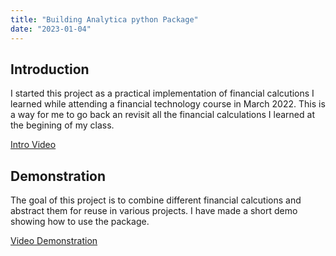 ```yaml
---
title: "Building Analytica python Package"
date: "2023-01-04"
---
```


## Introduction

I started this project as a practical implementation of financial calcutions I learned while attending a financial technology course in March 2022. This is a way for me to go back an revisit all the financial calculations I learned at the begining of my class.

[Intro Video](https://www.loom.com/share/a9f191f3c3144b7b834cd7043703a356)

## Demonstration

The goal of this project is to combine different financial calcutions and abstract them for reuse in various projects. I have made a short demo showing how to use the package.

[Video Demonstration](https://www.loom.com/share/d81666c8691b4124ac68ad22a228b25e)
